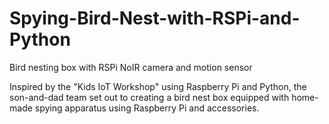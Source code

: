 # Spying-Bird-Nest-with-RSPi-and-Python
Bird nesting box with RSPi NoIR camera and motion sensor

Inspired by the "Kids IoT Workshop" using Raspberry Pi and Python, the son-and-dad team set out to creating a bird nest box equipped with home-made spying apparatus using Raspberry Pi and accessories.
